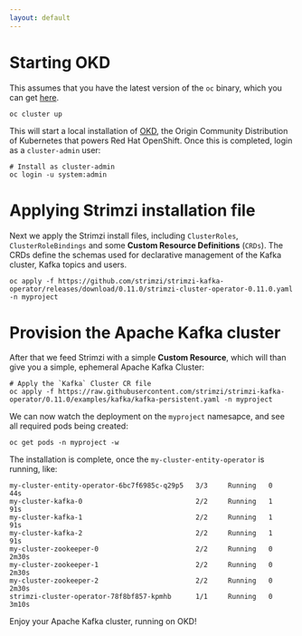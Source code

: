 ```yaml
---
layout: default
---
```


# Starting OKD 

This assumes that you have the latest version of the `oc` binary, which you can get [here](https://github.com/openshift/origin/releases).

```shell
oc cluster up
```

This will start a local installation of [OKD](https://www.okd.io/), the Origin Community Distribution of Kubernetes that powers Red Hat OpenShift. Once this is completed, login as a `cluster-admin` user:

```shell
# Install as cluster-admin
oc login -u system:admin
```

# Applying Strimzi installation file

Next we apply the Strimzi install files, including `ClusterRoles`, `ClusterRoleBindings` and some **Custom Resource Definitions** (`CRDs`). The CRDs define the schemas used for declarative management of the Kafka cluster, Kafka topics and users.

```shell
oc apply -f https://github.com/strimzi/strimzi-kafka-operator/releases/download/0.11.0/strimzi-cluster-operator-0.11.0.yaml -n myproject
```

# Provision the Apache Kafka cluster

After that we feed Strimzi with a simple **Custom Resource**, which will than give you a simple, ephemeral Apache Kafka Cluster:

```shell
# Apply the `Kafka` Cluster CR file
oc apply -f https://raw.githubusercontent.com/strimzi/strimzi-kafka-operator/0.11.0/examples/kafka/kafka-persistent.yaml -n myproject
```

We can now watch the deployment on the `myproject` namesapce, and see all required pods being created:

```shell
oc get pods -n myproject -w
```

The installation is complete, once the `my-cluster-entity-operator` is running, like:

```
my-cluster-entity-operator-6bc7f6985c-q29p5   3/3     Running   0          44s
my-cluster-kafka-0                            2/2     Running   1          91s
my-cluster-kafka-1                            2/2     Running   1          91s
my-cluster-kafka-2                            2/2     Running   1          91s
my-cluster-zookeeper-0                        2/2     Running   0          2m30s
my-cluster-zookeeper-1                        2/2     Running   0          2m30s
my-cluster-zookeeper-2                        2/2     Running   0          2m30s
strimzi-cluster-operator-78f8bf857-kpmhb      1/1     Running   0          3m10s
```

Enjoy your Apache Kafka cluster, running on OKD!
